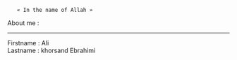  	   « In the name of Allah »  

About me :<hr>
Firstname : Ali </br>
Lastname  : khorsand Ebrahimi

